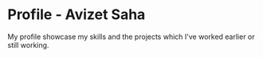 # Profile - Avizet Saha

My profile showcase my skills and the projects which I've worked earlier or still working.
